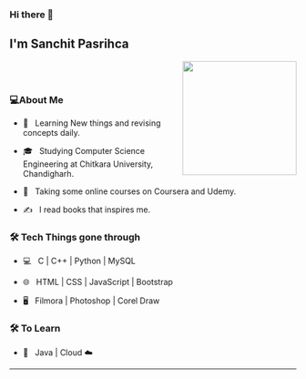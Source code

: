 ### Hi there 👋<h2> I'm Sanchit Pasrihca</h2>

<img align='right' src="https://media1.giphy.com/media/UoLt6Tm8wlSnWGfSFs/giphy.gif?cid=ecf05e47998bca3d478d976d97f2ff40da03908c8851b405&rid=giphy.gif" width="200">

<br><br>

<h3>💻About Me</h3>



- 🤔 &nbsp; Learning New things and revising concepts daily.

- 🎓 &nbsp; Studying Computer Science Engineering at Chitkara University, Chandigharh.

- 🌱 &nbsp; Taking some online courses on Coursera and Udemy.

- ✍️ &nbsp; I read books that inspires me.



<h3>🛠 Tech Things gone through</h3>



- 💻 &nbsp; C | C++ | Python | MySQL

- 🌐 &nbsp; HTML | CSS | JavaScript | Bootstrap

<!--

- 🛢 &nbsp; MySQL | MongoDB

- 🔧 &nbsp; Git | Markdown | Selenium | Tidyverse

-->

- 🖥 &nbsp; Filmora | Photoshop | Corel Draw




<h3>🛠 To Learn</h3>

- 🔧 &nbsp; Java | Cloud ☁️ 

<hr>




